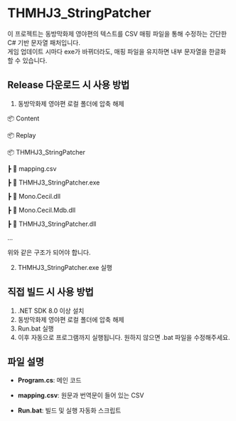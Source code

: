 # THMHJ3_StringPatcher

이 프로젝트는 동방막화제 영야편의 텍스트를 CSV 매핑 파일을 통해 수정하는 간단한 C# 기반 문자열 패처입니다.  
게임 업데이트 시마다 exe가 바뀌더라도, 매핑 파일을 유지하면 내부 문자열을 한글화할 수 있습니다.

## Release 다운로드 시 사용 방법
1. 동방막화제 영야편 로컬 폴더에 압축 해제

📦 Content

📦 Replay

📦 THMHJ3_StringPatcher

 ┣ 📄 mapping.csv

 ┣ 📄 THMHJ3_StringPatcher.exe
 
 ┣ 📄 Mono.Cecil.dll
 
 ┣ 📄 Mono.Cecil.Mdb.dll
 
 ┣ 📄 THMHJ3_StringPatcher.dll
 
 ...

위와 같은 구조가 되어야 합니다.

2. THMHJ3_StringPatcher.exe 실행

## 직접 빌드 시 사용 방법
1. .NET SDK 8.0 이상 설치
2. 동방막화제 영야편 로컬 폴더에 압축 해제
3. Run.bat 실행
4. 이후 자동으로 프로그램까지 실행됩니다. 원하지 않으면 .bat 파일을 수정해주세요.

## 파일 설명
- **Program.cs**: 메인 코드
- **mapping.csv**: 원문과 번역문이 들어 있는 CSV

- **Run.bat**: 빌드 및 실행 자동화 스크립트
